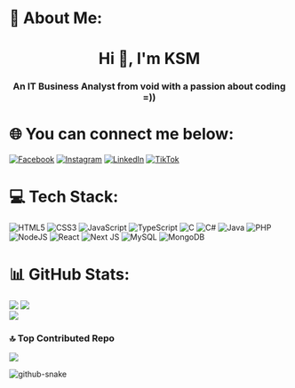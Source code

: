 # 💫 About Me:
<h1 align="center">Hi 👋, I'm KSM</h1><h3 align="center">An IT Business Analyst from void with a passion about coding =))</h3>


# 🌐 You can connect me below:
[![Facebook](https://img.shields.io/badge/Facebook-%231877F2.svg?style=for-the-badge&logo=Facebook&logoColor=white)](https://facebook.com/chienngo.ueh)
 [![Instagram](https://img.shields.io/badge/Instagram-%23E4405F.svg?style=for-the-badge&logo=Instagram&logoColor=white)](https://instagram.com/___elg__ksm___/) [![LinkedIn](https://img.shields.io/badge/linkedin-%230077B5.svg?style=for-the-badge&logo=linkedin&logoColor=white)](https://linkedin.com/in/chienngo) [![TikTok](https://img.shields.io/badge/TikTok-%23000000.svg?style=for-the-badge&logo=TikTok&logoColor=white)](https://www.tiktok.com/@raumasuaduatranchautrang)

# 💻 Tech Stack:
![HTML5](https://img.shields.io/badge/html5-%23E34F26.svg?style=for-the-badge&logo=html5&logoColor=white) ![CSS3](https://img.shields.io/badge/css3-%231572B6.svg?style=for-the-badge&logo=css3&logoColor=white) ![JavaScript](https://img.shields.io/badge/javascript-%23323330.svg?style=for-the-badge&logo=javascript&logoColor=%23F7DF1E) ![TypeScript](https://img.shields.io/badge/typescript-%23007ACC.svg?style=for-the-badge&logo=typescript&logoColor=white) ![C](https://img.shields.io/badge/c-%2300599C.svg?style=for-the-badge&logo=c&logoColor=white) ![C#](https://img.shields.io/badge/c%23-%23239120.svg?style=for-the-badge&logo=csharp&logoColor=white) ![Java](https://img.shields.io/badge/java-%23ED8B00.svg?style=for-the-badge&logo=openjdk&logoColor=white) ![PHP](https://img.shields.io/badge/php-%23777BB4.svg?style=for-the-badge&logo=php&logoColor=white) ![NodeJS](https://img.shields.io/badge/node.js-6DA55F?style=for-the-badge&logo=node.js&logoColor=white) ![React](https://img.shields.io/badge/react-%2320232a.svg?style=for-the-badge&logo=react&logoColor=%2361DAFB) ![Next JS](https://img.shields.io/badge/Next-black?style=for-the-badge&logo=next.js&logoColor=white) ![MySQL](https://img.shields.io/badge/mysql-4479A1.svg?style=for-the-badge&logo=mysql&logoColor=white) ![MongoDB](https://img.shields.io/badge/MongoDB-%234ea94b.svg?style=for-the-badge&logo=mongodb&logoColor=white)
# 📊 GitHub Stats:
![](https://github-readme-stats.vercel.app/api?username=ksm2k3qhh&theme=radical&hide_border=false&include_all_commits=false&count_private=false)
![](https://github-readme-streak-stats.herokuapp.com/?user=ksm2k3qhh&theme=radical&hide_border=false)<br/>
<span style="align: center">![](https://github-readme-stats.vercel.app/api/top-langs/?username=ksm2k3qhh&theme=radical&hide_border=false&include_all_commits=false&count_private=false&layout=compact)</span>

### 🔝 Top Contributed Repo
![](https://github-contributor-stats.vercel.app/api?username=ksm2k3qhh&limit=5&theme=dark&combine_all_yearly_contributions=true)

<!-- Proudly created with GPRM ( https://gprm.itsvg.in ) -->
<picture>
  <source media="(prefers-color-scheme: dark)" srcset="https://raw.githubusercontent.com/tobiasmeyhoefer/tobiasmeyhoefer/output/github-snake-dark.svg" />
  <source media="(prefers-color-scheme: light)" srcset="https://raw.githubusercontent.com/tobiasmeyhoefer/tobiasmeyhoefer/output/github-snake.svg" />
  <img alt="github-snake" src="https://raw.githubusercontent.com/tobiasmeyhoefer/tobiasmeyhoefer/output/github-snake.svg" />
</picture>
